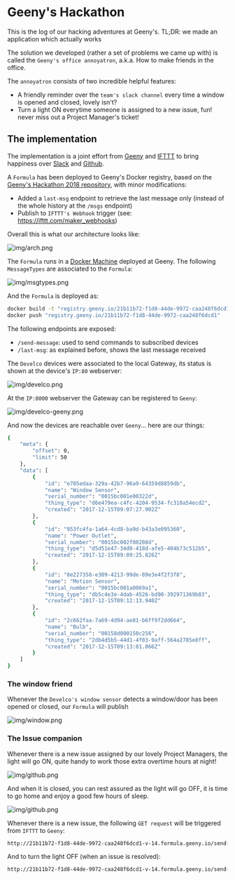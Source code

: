 # Geeny's Hackathon

This is the log of our hacking adventures at Geeny's.
TL;DR: we made an application which actually works

The solution we developed (rather a set of problems we came up with) is called the `Geeny's office annoyatron`, a.k.a. How to make friends in the office.

The `annoyatron` consists of two incredible helpful features:

* A friendly reminder over the `team's slack channel` every time a window is opened and closed, lovely isn't?
* Turn a light ON everytime someone is assigned to a new issue, fun! never miss out a Project Manager's ticket!


## The implementation

The implementation is a joint effort from [Geeny](https://www.geeny.io) and [IFTTT](https://www.ifttt.com) to bring happiness over [Slack](https://geenyhackathon.slack.com) and [Github](https://github.com/alignan).

A `Formula` has been deployed to Geeny's Docker registry, based on the [Geeny's Hackathon 2018 repository](https://github.com/geeny/Hackathon2018), with minor modifications:

* Added a `last-msg` endpoint to retrieve the last message only (instead of the whole history at the `/msgs` endpoint)
* Publish to `IFTTT's Webhook` trigger (see: https://ifttt.com/maker_webhooks) 

Overall this is what our architecture looks like:

![img/arch.png](img/arch.png)

The `Formula` runs in a [Docker Machine](https://www.docker.com) deployed at Geeny.  The following `MessageTypes` are associated to the `Formula`:

![img/msgtypes.png](img/msgtypes.png)

And the `Formula` is deployed as:

````bash
docker build -t "registry.geeny.io/21b11b72-f1d8-44de-9972-caa248f6dcd1" -f Dockerfile .
docker push "registry.geeny.io/21b11b72-f1d8-44de-9972-caa248f6dcd1"
````

The following endpoints are exposed:

* `/send-message`: used to send commands to subscribed devices
* `/last-msg`: as explained before, shows the last message received

The `Develco` devices were associated to the local Gateway, its status is shown at the device's `IP:80` webserver:

![img/develco.png](img/develco.png)

At the `IP:8000` webserver the Gateway can be registered to `Geeny`:

![img/develco-geeny.png](img/develco-geeny.png)

And now the devices are reachable over `Geeny`... here are our things:

````bash
{
    "meta": {
        "offset": 0,
        "limit": 50
    },
    "data": [
        {
            "id": "e705edaa-329a-42b7-96a9-64359d8859db",
            "name": "Window Sensor",
            "serial_number": "0015bc001e00322d",
            "thing_type": "d6e479ea-c4fc-4204-9534-fc310a54ecd2",
            "created": "2017-12-15T09:07:27.902Z"
        },
        {
            "id": "953fc4fa-1a64-4cd8-ba9d-b43a3e095360",
            "name": "Power Outlet",
            "serial_number": "0015bc002f00208d",
            "thing_type": "d5d51e47-34d0-418d-afe5-404b73c512b5",
            "created": "2017-12-15T09:09:25.826Z"
        },
        {
            "id": "8e227358-e309-4213-99de-89e3e4f2f3f8",
            "name": "Motion Sensor",
            "serial_number": "0015bc001a0069a1",
            "thing_type": "db5c4e3e-4dab-4526-bd90-392971369b83",
            "created": "2017-12-15T09:12:13.940Z"
        },
        {
            "id": "2c662faa-7a69-4d94-ae81-b6ff9f2dd664",
            "name": "Bulb",
            "serial_number": "00158d000150c256",
            "thing_type": "2db4d5b5-44d1-4f03-9aff-564a2785e8ff",
            "created": "2017-12-15T09:13:01.866Z"
        }
    ]
}
````

### The window friend

Whenever the `Develco's window sensor` detects a window/door has been opened or closed, our `Formula` will publish 

![img/window.png](img/window.png)


### The Issue companion

Whenever there is a new issue assigned by our lovely Project Managers, the light will go ON, quite handy to work those extra overtime hours at night!

![img/github.png](img/github_on.png)

And when it is closed, you can rest assured as the light will go OFF, it is time to go home and enjoy a good few hours of sleep.

![img/github.png](img/github_on.png)

Whenever there is a new issue, the following `GET request` will be triggered from `IFTTT` to `Geeny`:
````bash
http://21b11b72-f1d8-44de-9972-caa248f6dcd1-v-14.formula.geeny.io/send-message?thing=bulb&cmd=cmd_on
````

And to turn the light OFF (when an issue is resolved):
````bash
http://21b11b72-f1d8-44de-9972-caa248f6dcd1-v-14.formula.geeny.io/send-message?thing=bulb&cmd=cmd_on
````
